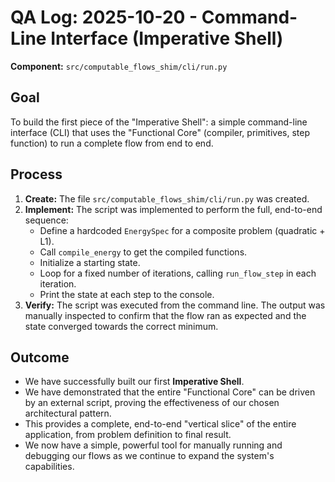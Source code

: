 # QA Log: 2025-10-20 - Command-Line Interface (Imperative Shell)

**Component:** `src/computable_flows_shim/cli/run.py`

## Goal
To build the first piece of the "Imperative Shell": a simple command-line interface (CLI) that uses the "Functional Core" (compiler, primitives, step function) to run a complete flow from end to end.

## Process

1.  **Create:** The file `src/computable_flows_shim/cli/run.py` was created.
2.  **Implement:** The script was implemented to perform the full, end-to-end sequence:
    *   Define a hardcoded `EnergySpec` for a composite problem (quadratic + L1).
    *   Call `compile_energy` to get the compiled functions.
    *   Initialize a starting state.
    *   Loop for a fixed number of iterations, calling `run_flow_step` in each iteration.
    *   Print the state at each step to the console.
3.  **Verify:** The script was executed from the command line. The output was manually inspected to confirm that the flow ran as expected and the state converged towards the correct minimum.

## Outcome
- We have successfully built our first **Imperative Shell**.
- We have demonstrated that the entire "Functional Core" can be driven by an external script, proving the effectiveness of our chosen architectural pattern.
- This provides a complete, end-to-end "vertical slice" of the entire application, from problem definition to final result.
- We now have a simple, powerful tool for manually running and debugging our flows as we continue to expand the system's capabilities.
